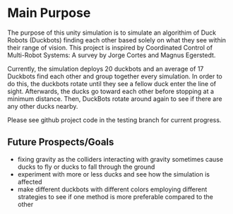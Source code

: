 # Main Purpose
The purpose of this unity simulation is to simulate an algorithim of Duck Robots \(Duckbots\) finding each other based solely on what they see within their range of vision. This project is inspired by Coordinated Control of Multi-Robot Systems: A survey by Jorge Cortes and Magnus Egerstedt. 

Currently, the simulation deploys 20 duckbots and an average of 17 Duckbots find each other and group together every simulation. In order to do this, the duckbots rotate until they see a fellow duck enter the line of sight. Afterwards, the ducks go toward each other before stopping at a minimum distance. Then, DuckBots rotate around again to see if there are any other ducks nearby.

Please see github project code in the testing branch for current progress.

## Future Prospects/Goals
- fixing gravity as the colliders interacting with gravity sometimes cause ducks to fly or ducks to fall through the ground
- experiment with more or less ducks and see how the simulation is affected
- make different duckbots with different colors employing different strategies to see if one method is more preferable compared to the other 
